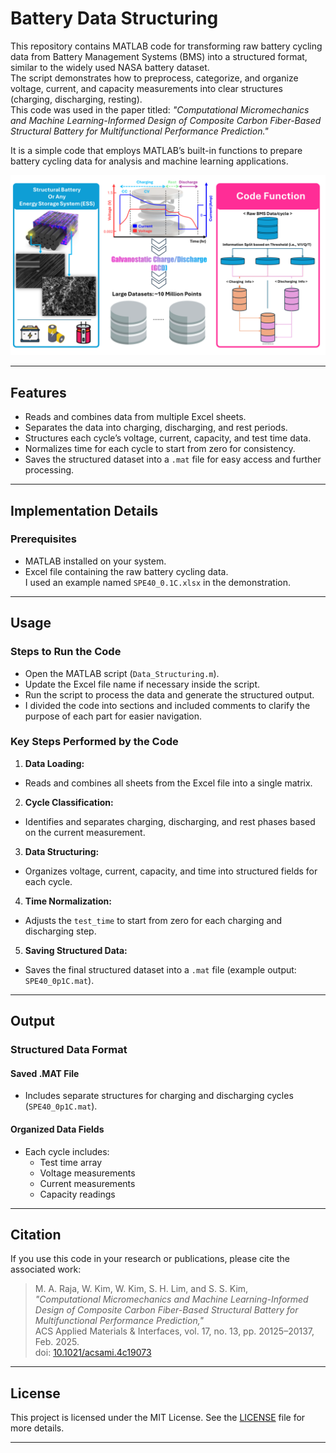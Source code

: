 # Battery Data Structuring

This repository contains MATLAB code for transforming raw battery cycling data from Battery Management Systems (BMS) into a structured format, similar to the widely used NASA battery dataset.  
The script demonstrates how to preprocess, categorize, and organize voltage, current, and capacity measurements into clear structures (charging, discharging, resting).  
This code was used in the paper titled: *"Computational Micromechanics and Machine Learning-Informed Design of Composite Carbon Fiber-Based Structural Battery for Multifunctional Performance Prediction."*

It is a simple code that employs MATLAB’s built-in functions to prepare battery cycling data for analysis and machine learning applications.

<div align="center">
  <img src="Framework.png" alt="Data Structuring Overview" />
</div>

---

## Features  
- Reads and combines data from multiple Excel sheets.  
- Separates the data into charging, discharging, and rest periods.  
- Structures each cycle’s voltage, current, capacity, and test time data.  
- Normalizes time for each cycle to start from zero for consistency.  
- Saves the structured dataset into a `.mat` file for easy access and further processing.

---

## Implementation Details  

### Prerequisites  
- MATLAB installed on your system.  
- Excel file containing the raw battery cycling data.  
I used an example named `SPE40_0.1C.xlsx` in the demonstration.

---

## Usage  

### Steps to Run the Code  
- Open the MATLAB script (`Data_Structuring.m`).  
- Update the Excel file name if necessary inside the script.  
- Run the script to process the data and generate the structured output.  
- I divided the code into sections and included comments to clarify the purpose of each part for easier navigation.

### Key Steps Performed by the Code  

1. **Data Loading:**  
- Reads and combines all sheets from the Excel file into a single matrix.

2. **Cycle Classification:**  
- Identifies and separates charging, discharging, and rest phases based on the current measurement.

3. **Data Structuring:**  
- Organizes voltage, current, capacity, and time into structured fields for each cycle.

4. **Time Normalization:**  
- Adjusts the `test_time` to start from zero for each charging and discharging step.

5. **Saving Structured Data:**  
- Saves the final structured dataset into a `.mat` file (example output: `SPE40_0p1C.mat`).

---

## Output  

### Structured Data Format  
#### Saved .MAT File  
- Includes separate structures for charging and discharging cycles (`SPE40_0p1C.mat`).

#### Organized Data Fields  
- Each cycle includes:  
  - Test time array  
  - Voltage measurements  
  - Current measurements  
  - Capacity readings

---

## Citation  

If you use this code in your research or publications, please cite the associated work:  
> M. A. Raja, W. Kim, W. Kim, S. H. Lim, and S. S. Kim,  
> *"Computational Micromechanics and Machine Learning-Informed Design of Composite Carbon Fiber-Based Structural Battery for Multifunctional Performance Prediction,"*  
> ACS Applied Materials & Interfaces, vol. 17, no. 13, pp. 20125–20137, Feb. 2025.  
> doi: [10.1021/acsami.4c19073](https://doi.org/10.1021/acsami.4c19073)

---

## License  

This project is licensed under the MIT License. See the [LICENSE](LICENSE) file for more details.

---

